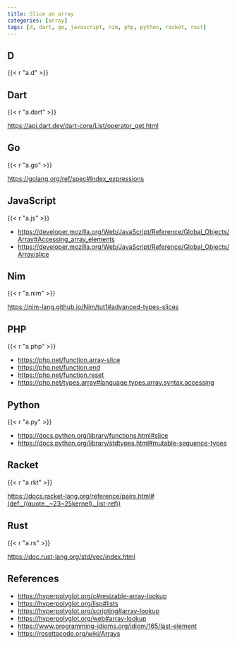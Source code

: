 ```yaml
---
title: Slice an array
categories: [array]
tags: [d, dart, go, javascript, nim, php, python, racket, rust]
---
```


## D

{{< r "a.d" >}}

## Dart

{{< r "a.dart" >}}

<https://api.dart.dev/dart-core/List/operator_get.html>

## Go

{{< r "a.go" >}}

<https://golang.org/ref/spec#Index_expressions>

## JavaScript

{{< r "a.js" >}}

- <https://developer.mozilla.org/Web/JavaScript/Reference/Global_Objects/Array#Accessing_array_elements>
- <https://developer.mozilla.org/Web/JavaScript/Reference/Global_Objects/Array/slice>

## Nim

{{< r "a.nim" >}}

<https://nim-lang.github.io/Nim/tut1#advanced-types-slices>

## PHP

{{< r "a.php" >}}

- <https://php.net/function.array-slice>
- <https://php.net/function.end>
- <https://php.net/function.reset>
- <https://php.net/types.array#language.types.array.syntax.accessing>

## Python

{{< r "a.py" >}}

- <https://docs.python.org/library/functions.html#slice>
- <https://docs.python.org/library/stdtypes.html#mutable-sequence-types>

## Racket

{{< r "a.rkt" >}}

<https://docs.racket-lang.org/reference/pairs.html#(def._((quote._~23~25kernel)._list-ref))>

## Rust

{{< r "a.rs" >}}

<https://doc.rust-lang.org/std/vec/index.html>

## References

- <https://hyperpolyglot.org/c#resizable-array-lookup>
- <https://hyperpolyglot.org/lisp#lists>
- <https://hyperpolyglot.org/scripting#array-lookup>
- <https://hyperpolyglot.org/web#array-lookup>
- <https://www.programming-idioms.org/idiom/165/last-element>
- <https://rosettacode.org/wiki/Arrays>
